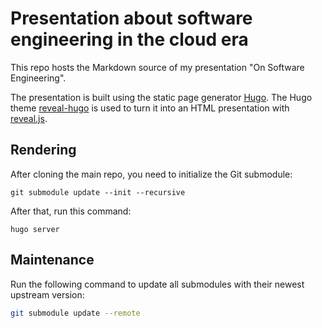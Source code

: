 # Presentation about software engineering in the cloud era

This repo hosts the Markdown source of my presentation "On Software Engineering".

The presentation is built using the static page generator [Hugo](https://gohugo.io/).
The Hugo theme [reveal-hugo](https://themes.gohugo.io/reveal-hugo/) is used to turn it into an HTML presentation with [reveal.js](https://revealjs.com/).

## Rendering

After cloning the main repo, you need to initialize the Git submodule:

```shell
git submodule update --init --recursive
```

After that, run this command:

```shell
hugo server
```


## Maintenance

Run the following command to update all submodules with their newest upstream version:

```bash
git submodule update --remote
```


